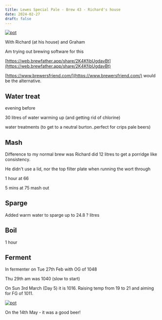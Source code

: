```yaml
---
title: Lewes Special Pale - Brew 43 - Richard's house
date: 2024-02-27
draft: false 
---
```

<!-- [![pot](/images/2023-06-06/3.jpg "treatment")](/images/2023-06-06/3.jpg) -->
[![pot](/images/2024-03-03/1.jpg "treatment")](/images/2024-03-03/1.jpg)

With Richard (at his house) and Graham

Am trying out brewing software for this 

[https://web.brewfather.app/share/2K4KfibUgdavBt](https://web.brewfather.app/share/2K4KfibUgdavBt)

[https://www.brewersfriend.com/](https://www.brewersfriend.com/) would be the alternative.

## Water treat

evening before

30 litres of water warming up (and getting rid of chlorine)

water treatments (to get to a neutral burton..perfect for crips pale beers)


## Mash

Difference to my normal brew was Richard did 12 litres to get a porridge like consistency. 

He didn't use a lid, nor the top filter plate when running the wort through

1 hour at 66

5 mins at 75 mash out

## Sparge

Added warm water to sparge up to 24.8 ? litres

## Boil

1 hour

## Ferment

In fermenter on Tue 27th Feb with OG of 1048

Thu 29th am was 1040 (slow to start)

On Sun 3rd March (Day 5) it is 1016. Raising temp from 19 to 21 and aiming for FG of 1011.

[![pot](/images/2024-05-24/1.jpg "drink")](/images/2024-05-26/1.jpg)

On the 14th May - it was a good beer!